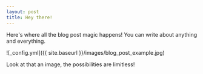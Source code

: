 ```yaml
---
layout: post
title: Hey there!
---
```


Here's where all the blog post magic happens! You can write about anything and everything.

![_config.yml]({{ site.baseurl }}/images/blog_post_example.jpg)

Look at that an image, the possibilities are limitless!
